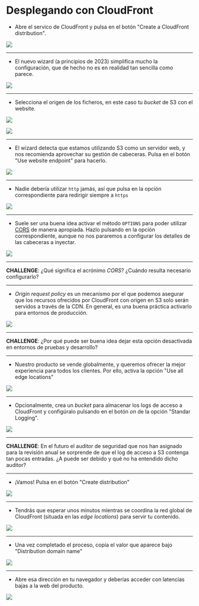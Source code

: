 # Desplegando con CloudFront

* Abre el servico de CloudFront y pulsa en el botón "Create a CloudFront distribution".

![](images/1.jpg)

---

* El nuevo wizard (a principios de 2023) simplifica mucho la configuración, que de hecho no es en
realidad tan sencilla como parece.

![](images/2.jpg)

---

* Selecciona el origen de los ficheros, en este caso tu *bucket* de S3 con el website.

![](images/3.jpg)

![](images/4.jpg)

---

* El wizard detecta que estamos utilizando S3 como un servidor web, y nos recomienda aprovechar su gestión de cabeceras. Pulsa
en el botón "Use website endpoint" para hacerlo.

![](images/5.jpg)

---

* Nadie debería utilizar `http` jamás, así que pulsa en la opción correspondiente para redirigir siempre a `https`

![](images/6.jpg)

---

* Suele ser una buena idea activar el método `OPTIONS` para poder utilizar [CORS](https://developer.mozilla.org/es/docs/Web/HTTP/CORS) de
manera apropiada. Hazlo pulsando en la opción correspondiente, aunque no nos pararemos a configurar los detalles de las cabeceras a
inyectar.

![](images/7.jpg)

---

**CHALLENGE**: ¿Qué significa el acrónimo *CORS*? ¿Cuándo resulta necesario configurarlo?

---

* *Origin request policy* es un mecanismo por el que podemos asegurar que los recursos ofrecidos por CloudFront con origen
en S3 solo serán servidos a través de la CDN. En general, es una buena práctica activarlo para entornos de producción.

![](images/8.jpg)

---

**CHALLENGE**: ¿Por qué puede ser buena idea dejar esta opción desactivada en entornos de pruebas y desarrollo?

---

* Nuestro producto se vende globalmente, y queremos ofrecer la mejor experiencia para todos los clientes. Por ello, activa la
opción "Use all edge locations"

![](images/9.jpg)

---

* Opcionalmente, crea un *bucket* para almacenar los logs de acceso a CloudFront y configúralo pulsando en el botón *on*
de la opción "Standar Logging".

![](images/10.jpg)

---

**CHALLENGE**: En el futuro el auditor de seguridad que nos han asignado para la revisión anual se sorprende de que el log
de acceso a S3 contenga tan pocas entradas. ¿A puede ser debido y qué no ha entendido dicho auditor?

---

* ¡Vamos! Pulsa en el botón "Create distribution"

![](images/11.jpg)

---

* Tendrás que esperar unos minutos mientras se coordina la red global de CloudFront (situada en las *edge locations*) para
servir tu contenido.

![](images/12.jpg)

---

* Una vez completado el proceso, copia el valor que aparece bajo "Distribution domain name"

![](images/13.jpg)

---

* Abre esa dirección en tu navegador y deberías acceder con latencias bajas a la web del producto.

![](images/14.jpg)


